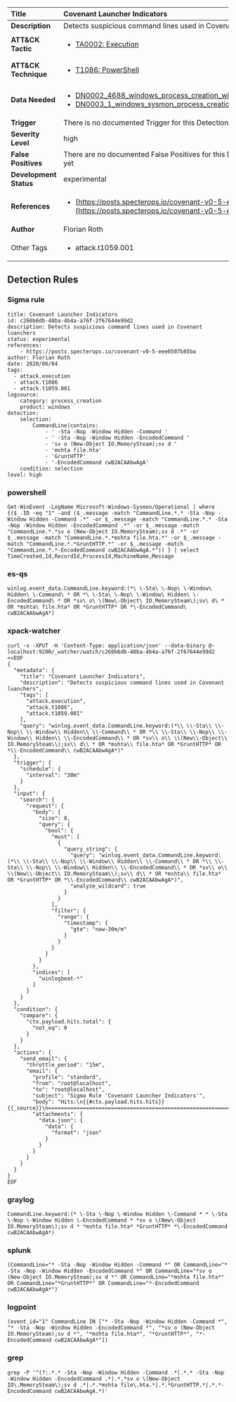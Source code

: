 | Title                    | Covenant Launcher Indicators       |
|:-------------------------|:------------------|
| **Description**          | Detects suspicious command lines used in Covenant luanchers |
| **ATT&amp;CK Tactic**    |  <ul><li>[TA0002: Execution](https://attack.mitre.org/tactics/TA0002)</li></ul>  |
| **ATT&amp;CK Technique** | <ul><li>[T1086: PowerShell](https://attack.mitre.org/techniques/T1086)</li></ul>  |
| **Data Needed**          | <ul><li>[DN0002_4688_windows_process_creation_with_commandline](../Data_Needed/DN0002_4688_windows_process_creation_with_commandline.md)</li><li>[DN0003_1_windows_sysmon_process_creation](../Data_Needed/DN0003_1_windows_sysmon_process_creation.md)</li></ul>  |
| **Trigger**              |  There is no documented Trigger for this Detection Rule yet  |
| **Severity Level**       | high |
| **False Positives**      |  There are no documented False Positives for this Detection Rule yet  |
| **Development Status**   | experimental |
| **References**           | <ul><li>[https://posts.specterops.io/covenant-v0-5-eee0507b85ba](https://posts.specterops.io/covenant-v0-5-eee0507b85ba)</li></ul>  |
| **Author**               | Florian Roth |
| Other Tags           | <ul><li>attack.t1059.001</li></ul> | 

## Detection Rules

### Sigma rule

```
title: Covenant Launcher Indicators
id: c260b6db-48ba-4b4a-a76f-2f67644e99d2
description: Detects suspicious command lines used in Covenant luanchers
status: experimental
references:
    - https://posts.specterops.io/covenant-v0-5-eee0507b85ba
author: Florian Roth
date: 2020/06/04
tags:
  - attack.execution
  - attack.t1086
  - attack.t1059.001
logsource:
    category: process_creation
    product: windows
detection:
    selection:
        CommandLine|contains:
            - ' -Sta -Nop -Window Hidden -Command '
            - ' -Sta -Nop -Window Hidden -EncodedCommand '
            - 'sv o (New-Object IO.MemorySteam);sv d '
            - 'mshta file.hta'
            - 'GruntHTTP'
            - '-EncodedCommand cwB2ACAAbwAgA'
    condition: selection
level: high

```





### powershell
    
```
Get-WinEvent -LogName Microsoft-Windows-Sysmon/Operational | where {($_.ID -eq "1" -and ($_.message -match "CommandLine.*.* -Sta -Nop -Window Hidden -Command .*" -or $_.message -match "CommandLine.*.* -Sta -Nop -Window Hidden -EncodedCommand .*" -or $_.message -match "CommandLine.*.*sv o (New-Object IO.MemorySteam);sv d .*" -or $_.message -match "CommandLine.*.*mshta file.hta.*" -or $_.message -match "CommandLine.*.*GruntHTTP.*" -or $_.message -match "CommandLine.*.*-EncodedCommand cwB2ACAAbwAgA.*")) } | select TimeCreated,Id,RecordId,ProcessId,MachineName,Message
```


### es-qs
    
```
winlog.event_data.CommandLine.keyword:(*\ \-Sta\ \-Nop\ \-Window\ Hidden\ \-Command\ * OR *\ \-Sta\ \-Nop\ \-Window\ Hidden\ \-EncodedCommand\ * OR *sv\ o\ \(New\-Object\ IO.MemorySteam\);sv\ d\ * OR *mshta\ file.hta* OR *GruntHTTP* OR *\-EncodedCommand\ cwB2ACAAbwAgA*)
```


### xpack-watcher
    
```
curl -s -XPUT -H 'Content-Type: application/json' --data-binary @- localhost:9200/_watcher/watch/c260b6db-48ba-4b4a-a76f-2f67644e99d2 <<EOF
{
  "metadata": {
    "title": "Covenant Launcher Indicators",
    "description": "Detects suspicious command lines used in Covenant luanchers",
    "tags": [
      "attack.execution",
      "attack.t1086",
      "attack.t1059.001"
    ],
    "query": "winlog.event_data.CommandLine.keyword:(*\\ \\-Sta\\ \\-Nop\\ \\-Window\\ Hidden\\ \\-Command\\ * OR *\\ \\-Sta\\ \\-Nop\\ \\-Window\\ Hidden\\ \\-EncodedCommand\\ * OR *sv\\ o\\ \\(New\\-Object\\ IO.MemorySteam\\);sv\\ d\\ * OR *mshta\\ file.hta* OR *GruntHTTP* OR *\\-EncodedCommand\\ cwB2ACAAbwAgA*)"
  },
  "trigger": {
    "schedule": {
      "interval": "30m"
    }
  },
  "input": {
    "search": {
      "request": {
        "body": {
          "size": 0,
          "query": {
            "bool": {
              "must": [
                {
                  "query_string": {
                    "query": "winlog.event_data.CommandLine.keyword:(*\\ \\-Sta\\ \\-Nop\\ \\-Window\\ Hidden\\ \\-Command\\ * OR *\\ \\-Sta\\ \\-Nop\\ \\-Window\\ Hidden\\ \\-EncodedCommand\\ * OR *sv\\ o\\ \\(New\\-Object\\ IO.MemorySteam\\);sv\\ d\\ * OR *mshta\\ file.hta* OR *GruntHTTP* OR *\\-EncodedCommand\\ cwB2ACAAbwAgA*)",
                    "analyze_wildcard": true
                  }
                }
              ],
              "filter": {
                "range": {
                  "timestamp": {
                    "gte": "now-30m/m"
                  }
                }
              }
            }
          }
        },
        "indices": [
          "winlogbeat-*"
        ]
      }
    }
  },
  "condition": {
    "compare": {
      "ctx.payload.hits.total": {
        "not_eq": 0
      }
    }
  },
  "actions": {
    "send_email": {
      "throttle_period": "15m",
      "email": {
        "profile": "standard",
        "from": "root@localhost",
        "to": "root@localhost",
        "subject": "Sigma Rule 'Covenant Launcher Indicators'",
        "body": "Hits:\n{{#ctx.payload.hits.hits}}{{_source}}\n================================================================================\n{{/ctx.payload.hits.hits}}",
        "attachments": {
          "data.json": {
            "data": {
              "format": "json"
            }
          }
        }
      }
    }
  }
}
EOF

```


### graylog
    
```
CommandLine.keyword:(* \-Sta \-Nop \-Window Hidden \-Command * * \-Sta \-Nop \-Window Hidden \-EncodedCommand * *sv o \(New\-Object IO.MemorySteam\);sv d * *mshta file.hta* *GruntHTTP* *\-EncodedCommand cwB2ACAAbwAgA*)
```


### splunk
    
```
(CommandLine="* -Sta -Nop -Window Hidden -Command *" OR CommandLine="* -Sta -Nop -Window Hidden -EncodedCommand *" OR CommandLine="*sv o (New-Object IO.MemorySteam);sv d *" OR CommandLine="*mshta file.hta*" OR CommandLine="*GruntHTTP*" OR CommandLine="*-EncodedCommand cwB2ACAAbwAgA*")
```


### logpoint
    
```
(event_id="1" CommandLine IN ["* -Sta -Nop -Window Hidden -Command *", "* -Sta -Nop -Window Hidden -EncodedCommand *", "*sv o (New-Object IO.MemorySteam);sv d *", "*mshta file.hta*", "*GruntHTTP*", "*-EncodedCommand cwB2ACAAbwAgA*"])
```


### grep
    
```
grep -P '^(?:.*.* -Sta -Nop -Window Hidden -Command .*|.*.* -Sta -Nop -Window Hidden -EncodedCommand .*|.*.*sv o \(New-Object IO\.MemorySteam\);sv d .*|.*.*mshta file\.hta.*|.*.*GruntHTTP.*|.*.*-EncodedCommand cwB2ACAAbwAgA.*)'
```




